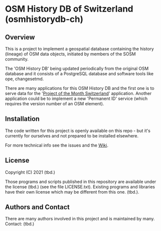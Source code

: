 # OSM History DB of Switzerland (osmhistorydb-ch)

## Overview
This is a project to implement a geospatial database containing the history (lineage) of OSM data objects, initiated by members of the SOSM community. 

The 'OSM History DB' being updated periodically from the original OSM database and it consists of a PostgreSQL database and software tools like ope, changesetmd.

There are many applications for this OSM History DB and the first one is to serve data for the '[Project of the Month Switzerland](https://wiki.openstreetmap.org/wiki/DE:Project_of_the_month_Switzerland)' application. Another application could be to implement a new 'Permanent ID' service (which requires the version number of an OSM element).


## Installation

The code written for this project is openly available on this repo - but it's currently for ourselves and not prepared to be installed elsewhere.  

For more technical info see the issues and the [Wiki](https://github.com/sosm/osmhistorydb-ch/wiki).


## License

Copyright (C) 2021 (tbd.)

Those programs and scripts published in this repository are available under the license (tbd.) (see the file LICENSE.txt). Existing programs and libraries have their own license which may be different from this one. (tbd.).


## Authors and Contact

There are many authors involved in this project and is maintained by many. Contact: (tbd.)
